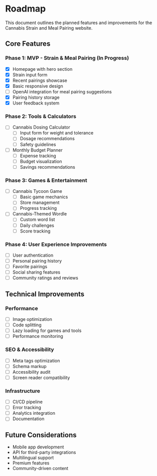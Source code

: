 # Roadmap

This document outlines the planned features and improvements for the Cannabis Strain and Meal Pairing website.

## Core Features

### Phase 1: MVP - Strain & Meal Pairing (In Progress)
- [x] Homepage with hero section
- [x] Strain input form
- [x] Recent pairings showcase
- [x] Basic responsive design
- [ ] OpenAI integration for meal pairing suggestions
- [x] Pairing history storage
- [x] User feedback system

### Phase 2: Tools & Calculators
- [ ] Cannabis Dosing Calculator
  - [ ] Input form for weight and tolerance
  - [ ] Dosage recommendations
  - [ ] Safety guidelines
- [ ] Monthly Budget Planner
  - [ ] Expense tracking
  - [ ] Budget visualization
  - [ ] Savings recommendations

### Phase 3: Games & Entertainment
- [ ] Cannabis Tycoon Game
  - [ ] Basic game mechanics
  - [ ] Store management
  - [ ] Progress tracking
- [ ] Cannabis-Themed Wordle
  - [ ] Custom word list
  - [ ] Daily challenges
  - [ ] Score tracking

### Phase 4: User Experience Improvements
- [ ] User authentication
- [ ] Personal pairing history
- [ ] Favorite pairings
- [ ] Social sharing features
- [ ] Community ratings and reviews

## Technical Improvements

### Performance
- [ ] Image optimization
- [ ] Code splitting
- [ ] Lazy loading for games and tools
- [ ] Performance monitoring

### SEO & Accessibility
- [ ] Meta tags optimization
- [ ] Schema markup
- [ ] Accessibility audit
- [ ] Screen reader compatibility

### Infrastructure
- [ ] CI/CD pipeline
- [ ] Error tracking
- [ ] Analytics integration
- [ ] Documentation

## Future Considerations
- Mobile app development
- API for third-party integrations
- Multilingual support
- Premium features
- Community-driven content
